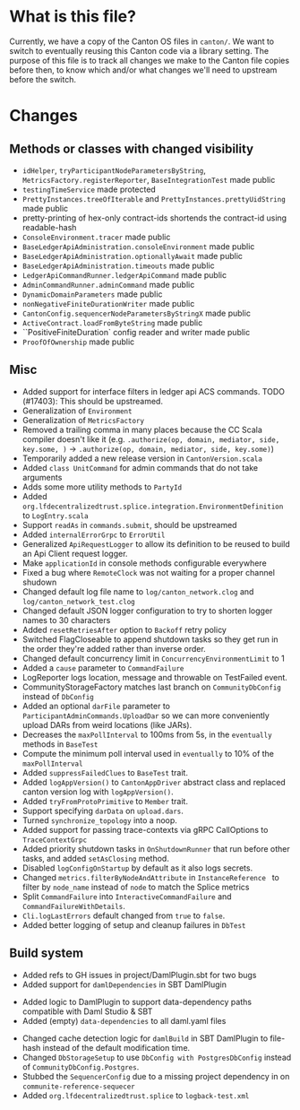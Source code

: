 # What is this file?

Currently, we have a copy of the Canton OS files in `canton/`.
We want to switch to eventually reusing this Canton code via a library
setting. The purpose of this file is to track all changes we
make to the Canton file copies before then,
to know which and/or what changes we'll need to upstream before the switch.

# Changes

## Methods or classes with changed visibility
* `idHelper`, `tryParticipantNodeParametersByString`,
    `MetricsFactory.registerReporter`, `BaseIntegrationTest` made public
* `testingTimeService` made protected
* `PrettyInstances.treeOfIterable` and `PrettyInstances.prettyUidString` made public
* pretty-printing of hex-only contract-ids shortends the contract-id using readable-hash
* `ConsoleEnvironment.tracer` made public
* `BaseLedgerApiAdministration.consoleEnvironment` made public
* `BaseLedgerApiAdministration.optionallyAwait` made public
* `BaseLedgerApiAdministration.timeouts` made public
* `LedgerApiCommandRunner.ledgerApiCommand` made public
* `AdminCommandRunner.adminCommand` made public
* `DynamicDomainParameters` made public
* `nonNegativeFiniteDurationWriter` made public
* `CantonConfig.sequencerNodeParametersByStringX` made public
* `ActiveContract.loadFromByteString` made public
* ``PositiveFiniteDuration` config reader and writer made public
* `ProofOfOwnership` made public
## Misc
* Added support for interface filters in ledger api ACS commands. TODO (#17403): This should be upstreamed.
* Generalization of `Environment`
* Generalization of `MetricsFactory`
* Removed a trailing comma in many places because the CC Scala compiler doesn't like it (e.g. `.authorize(op, domain, mediator, side, key.some, )` -> `.authorize(op, domain, mediator, side, key.some)`)
* Temporarily added a new release version in `CantonVersion.scala`
* Added `class UnitCommand` for admin commands that do not take arguments
* Adds some more utility methods to `PartyId`
* Added `org.lfdecentralizedtrust.splice.integration.EnvironmentDefinition` to `LogEntry.scala`
* Support `readAs` in `commands.submit`, should be upstreamed
* Added `internalErrorGrpc` to `ErrorUtil`
* Generalized `ApiRequestLogger` to allow its definition to be reused to build an Api Client request logger.
* Make `applicationId` in console methods configurable everywhere
* Fixed a bug where `RemoteClock` was not waiting for a proper channel shudown
* Changed default log file name to `log/canton_network.clog` and `log/canton_network_test.clog`
* Changed default JSON logger configuration to try to shorten logger names to 30 characters
* Added `resetRetriesAfter` option to `Backoff` retry policy
* Switched FlagCloseable to append shutdown tasks so they get run in the order they're added
  rather than inverse order.
* Changed default concurrency limit in `ConcurrencyEnvironmentLimit` to 1
* Added a `cause` parameter to `CommandFailure`
* LogReporter logs location, message and throwable on TestFailed event.
* CommunityStorageFactory matches last branch on `CommunityDbConfig` instead of `DbConfig`
* Added an optional `darFile` parameter to `ParticipantAdminCommands.UploadDar` so we can more conveniently upload DARs from weird locations (like JARs).
* Decreases the `maxPollInterval` to 100ms from 5s, in the `eventually` methods in `BaseTest`
* Compute the minimum poll interval used in `eventually` to 10% of the `maxPollInterval`
* Added `suppressFailedClues` to `BaseTest` trait.
* Added `logAppVersion()` to `CantonAppDriver` abstract class and replaced canton version log with `logAppVersion()`.
* Added `tryFromProtoPrimitive` to `Member` trait.
* Support specifying `darData` on `upload.dars`.
* Turned `synchronize_topology` into a noop.
* Added support for passing trace-contexts via gRPC CallOptions to `TraceContextGrpc`
* Added priority shutdown tasks in `OnShutdownRunner` that run before other tasks, and added `setAsClosing` method.
* Disabled `logConfigOnStartup` by default as it also logs secrets.
* Changed `metrics.filterByNodeAndAttribute` in `InstanceReference ` to filter by `node_name` instead of `node` to match the Splice metrics
* Split `CommandFailure` into `InteractiveCommandFailure` and `CommandFailureWithDetails`.
* `Cli.logLastErrors` default changed from `true` to `false`.
* Added better logging of setup and cleanup failures in `DbTest`
## Build system
* Added refs to GH issues in project/DamlPlugin.sbt for two bugs
* Added support for `damlDependencies` in SBT DamlPlugin
- Added logic to DamlPlugin to support data-dependency paths compatible with Daml Studio & SBT
- Added (empty) `data-dependencies` to all daml.yaml files
* Changed cache detection logic for `damlBuild` in SBT DamlPlugin to file-hash instead of the default modification time.
* Changed `DbStorageSetup` to use `DbConfig with PostgresDbConfig` instead of `CommunityDbConfig.Postgres`.
* Stubbed the `SequencerConfig` due to a missing project dependency in on `communite-reference-sequecer`
* Added `org.lfdecentralizedtrust.splice` to `logback-test.xml`
